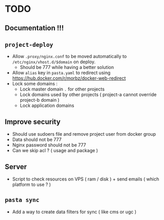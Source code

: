 # TODO

## Documentation !!!

## `project-deploy`
- Allow `.proxy/nginx.conf` to be moved automatically to `/etc/nginx/vhost.d/$domain` on deploy.
  - Should be 777 while having a better solution
- Allow `alias` key in `pasta.yaml` to redirect using https://hub.docker.com/r/morbz/docker-web-redirect
- Lock some domains :
  - Lock master domain `.` for other projects
  - Lock domains used by other projects ( project-a cannot override project-b domain )
  - Lock application domains

## Improve security
- Should use sudoers file and remove project user from docker group
- Data should not be 777
- Nginx password should not be 777
- Can we skip acl ? ( usage and package )

## Server
- Script to check resources on VPS ( ram / disk ) + send emails ( which platform to use ? )

## `pasta sync`
- Add a way to create data filters for sync ( like cms or ugc )
